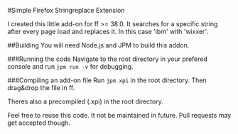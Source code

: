 #Simple Firefox Stringreplace Extension

I created this little add-on for ff >= 38.0. It searches for a specific string after every page load and replaces it. In this case 'ibm' with 'wixxer'.

##Building
You will need Node.js and JPM to build this addon.

###Running the code
Navigate to the root directory in your prefered console and run `jpm run -v` for debugging.

###Compiling an add-on file
Run `jpm xpi` in the root directory. Then drag&drop the file in ff. 

Theres also a precompiled (.xpi) in the root directory.

Feel free to reuse this code. It not be maintained in future. Pull requests may get accepted though.
